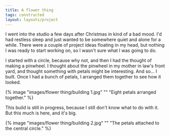 ```yaml
---
title: A flower thing
tags: constructed
layout: layouts/project
---
```


I went into the studio a few days after Christmas in kind of a bad mood. I'd had
restless sleep and just wanted to be somewhere quiet and alone for a while.
There were a couple of project ideas floating in my head, but nothing I was
ready to start working on, so I wasn't sure what I was going to do.

I started with a circle, because why not, and then I had the thought of making a
pinwheel. I thought about the pinwheel in my mother in law's front yard, and
thought something with petals might be interesting. And so... I built. Once I
had a bunch of petals, I arranged them together to see how it looked.

{% image "images/flower thing/building 1.jpg" "" "Eight petals arranged together." %}

This build is still in progress, because I still don't know what to do with it.
But this much is here, and it's big.

{% image "images/flower thing/building 2.jpg" "" "The petals attached to the central circle." %}
